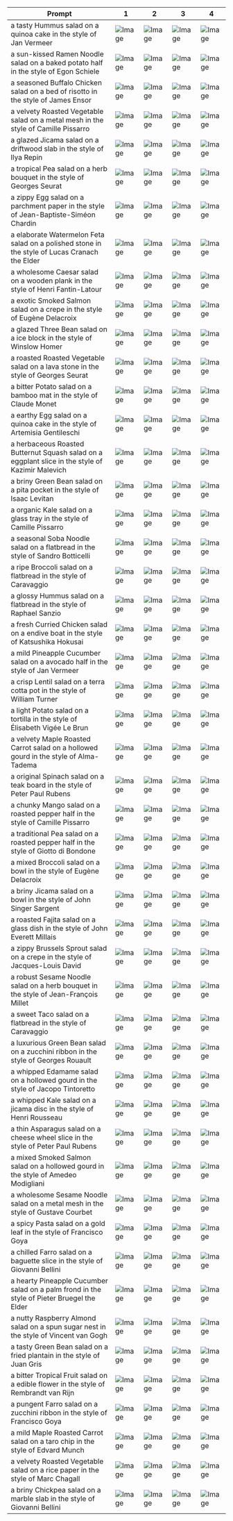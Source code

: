 | Prompt | 1 | 2 | 3 | 4 |
|-|-|-|-|-|
| a tasty Hummus salad on a quinoa cake in the style of Jan Vermeer | ![Image](https://salad-benchmark-public-assets.s3.us-east-2.amazonaws.com/sdxl/205155c7-8669-4057-9709-247b361711ac-0.jpg) | ![Image](https://salad-benchmark-public-assets.s3.us-east-2.amazonaws.com/sdxl/205155c7-8669-4057-9709-247b361711ac-1.jpg) | ![Image](https://salad-benchmark-public-assets.s3.us-east-2.amazonaws.com/sdxl/205155c7-8669-4057-9709-247b361711ac-2.jpg) | ![Image](https://salad-benchmark-public-assets.s3.us-east-2.amazonaws.com/sdxl/205155c7-8669-4057-9709-247b361711ac-3.jpg) |
| a sun-kissed Ramen Noodle salad on a baked potato half in the style of Egon Schiele | ![Image](https://salad-benchmark-public-assets.s3.us-east-2.amazonaws.com/sdxl/057e2189-8f87-417b-bacb-12b88815bc01-0.jpg) | ![Image](https://salad-benchmark-public-assets.s3.us-east-2.amazonaws.com/sdxl/057e2189-8f87-417b-bacb-12b88815bc01-1.jpg) | ![Image](https://salad-benchmark-public-assets.s3.us-east-2.amazonaws.com/sdxl/057e2189-8f87-417b-bacb-12b88815bc01-2.jpg) | ![Image](https://salad-benchmark-public-assets.s3.us-east-2.amazonaws.com/sdxl/057e2189-8f87-417b-bacb-12b88815bc01-3.jpg) |
| a seasoned Buffalo Chicken salad on a bed of risotto in the style of James Ensor | ![Image](https://salad-benchmark-public-assets.s3.us-east-2.amazonaws.com/sdxl/c4086543-519f-4761-84e0-685e3e17e0bc-0.jpg) | ![Image](https://salad-benchmark-public-assets.s3.us-east-2.amazonaws.com/sdxl/c4086543-519f-4761-84e0-685e3e17e0bc-1.jpg) | ![Image](https://salad-benchmark-public-assets.s3.us-east-2.amazonaws.com/sdxl/c4086543-519f-4761-84e0-685e3e17e0bc-2.jpg) | ![Image](https://salad-benchmark-public-assets.s3.us-east-2.amazonaws.com/sdxl/c4086543-519f-4761-84e0-685e3e17e0bc-3.jpg) |
| a velvety Roasted Vegetable salad on a metal mesh in the style of Camille Pissarro | ![Image](https://salad-benchmark-public-assets.s3.us-east-2.amazonaws.com/sdxl/f2e074f5-6b47-4396-8e08-96479ed6c1d1-0.jpg) | ![Image](https://salad-benchmark-public-assets.s3.us-east-2.amazonaws.com/sdxl/f2e074f5-6b47-4396-8e08-96479ed6c1d1-1.jpg) | ![Image](https://salad-benchmark-public-assets.s3.us-east-2.amazonaws.com/sdxl/f2e074f5-6b47-4396-8e08-96479ed6c1d1-2.jpg) | ![Image](https://salad-benchmark-public-assets.s3.us-east-2.amazonaws.com/sdxl/f2e074f5-6b47-4396-8e08-96479ed6c1d1-3.jpg) |
| a glazed Jicama salad on a driftwood slab in the style of Ilya Repin | ![Image](https://salad-benchmark-public-assets.s3.us-east-2.amazonaws.com/sdxl/34cdfcc7-2a00-4183-b0a8-70870b28c047-0.jpg) | ![Image](https://salad-benchmark-public-assets.s3.us-east-2.amazonaws.com/sdxl/34cdfcc7-2a00-4183-b0a8-70870b28c047-1.jpg) | ![Image](https://salad-benchmark-public-assets.s3.us-east-2.amazonaws.com/sdxl/34cdfcc7-2a00-4183-b0a8-70870b28c047-2.jpg) | ![Image](https://salad-benchmark-public-assets.s3.us-east-2.amazonaws.com/sdxl/34cdfcc7-2a00-4183-b0a8-70870b28c047-3.jpg) |
| a tropical Pea salad on a herb bouquet in the style of Georges Seurat | ![Image](https://salad-benchmark-public-assets.s3.us-east-2.amazonaws.com/sdxl/1f52de3d-7bd2-40c5-944e-a29ecaa1bdad-0.jpg) | ![Image](https://salad-benchmark-public-assets.s3.us-east-2.amazonaws.com/sdxl/1f52de3d-7bd2-40c5-944e-a29ecaa1bdad-1.jpg) | ![Image](https://salad-benchmark-public-assets.s3.us-east-2.amazonaws.com/sdxl/1f52de3d-7bd2-40c5-944e-a29ecaa1bdad-2.jpg) | ![Image](https://salad-benchmark-public-assets.s3.us-east-2.amazonaws.com/sdxl/1f52de3d-7bd2-40c5-944e-a29ecaa1bdad-3.jpg) |
| a zippy Egg salad on a parchment paper in the style of Jean-Baptiste-Siméon Chardin | ![Image](https://salad-benchmark-public-assets.s3.us-east-2.amazonaws.com/sdxl/0ccc58f0-6d13-4273-8bab-16ecdbff9630-0.jpg) | ![Image](https://salad-benchmark-public-assets.s3.us-east-2.amazonaws.com/sdxl/0ccc58f0-6d13-4273-8bab-16ecdbff9630-1.jpg) | ![Image](https://salad-benchmark-public-assets.s3.us-east-2.amazonaws.com/sdxl/0ccc58f0-6d13-4273-8bab-16ecdbff9630-2.jpg) | ![Image](https://salad-benchmark-public-assets.s3.us-east-2.amazonaws.com/sdxl/0ccc58f0-6d13-4273-8bab-16ecdbff9630-3.jpg) |
| a elaborate Watermelon Feta salad on a polished stone in the style of Lucas Cranach the Elder | ![Image](https://salad-benchmark-public-assets.s3.us-east-2.amazonaws.com/sdxl/2cf6e3e6-0c86-471f-ba04-ddb6c3286818-0.jpg) | ![Image](https://salad-benchmark-public-assets.s3.us-east-2.amazonaws.com/sdxl/2cf6e3e6-0c86-471f-ba04-ddb6c3286818-1.jpg) | ![Image](https://salad-benchmark-public-assets.s3.us-east-2.amazonaws.com/sdxl/2cf6e3e6-0c86-471f-ba04-ddb6c3286818-2.jpg) | ![Image](https://salad-benchmark-public-assets.s3.us-east-2.amazonaws.com/sdxl/2cf6e3e6-0c86-471f-ba04-ddb6c3286818-3.jpg) |
| a wholesome Caesar salad on a wooden plank in the style of Henri Fantin-Latour | ![Image](https://salad-benchmark-public-assets.s3.us-east-2.amazonaws.com/sdxl/12d803fc-8e01-4fbb-8033-b2588bf43a5e-0.jpg) | ![Image](https://salad-benchmark-public-assets.s3.us-east-2.amazonaws.com/sdxl/12d803fc-8e01-4fbb-8033-b2588bf43a5e-1.jpg) | ![Image](https://salad-benchmark-public-assets.s3.us-east-2.amazonaws.com/sdxl/12d803fc-8e01-4fbb-8033-b2588bf43a5e-2.jpg) | ![Image](https://salad-benchmark-public-assets.s3.us-east-2.amazonaws.com/sdxl/12d803fc-8e01-4fbb-8033-b2588bf43a5e-3.jpg) |
| a exotic Smoked Salmon salad on a crepe in the style of Eugène Delacroix | ![Image](https://salad-benchmark-public-assets.s3.us-east-2.amazonaws.com/sdxl/99b5d77e-66f7-47e1-a8a3-f335b180cd5d-0.jpg) | ![Image](https://salad-benchmark-public-assets.s3.us-east-2.amazonaws.com/sdxl/99b5d77e-66f7-47e1-a8a3-f335b180cd5d-1.jpg) | ![Image](https://salad-benchmark-public-assets.s3.us-east-2.amazonaws.com/sdxl/99b5d77e-66f7-47e1-a8a3-f335b180cd5d-2.jpg) | ![Image](https://salad-benchmark-public-assets.s3.us-east-2.amazonaws.com/sdxl/99b5d77e-66f7-47e1-a8a3-f335b180cd5d-3.jpg) |
| a glazed Three Bean salad on a ice block in the style of Winslow Homer | ![Image](https://salad-benchmark-public-assets.s3.us-east-2.amazonaws.com/sdxl/0fa47e52-259a-4e0f-aa1e-5046647a24f3-0.jpg) | ![Image](https://salad-benchmark-public-assets.s3.us-east-2.amazonaws.com/sdxl/0fa47e52-259a-4e0f-aa1e-5046647a24f3-1.jpg) | ![Image](https://salad-benchmark-public-assets.s3.us-east-2.amazonaws.com/sdxl/0fa47e52-259a-4e0f-aa1e-5046647a24f3-2.jpg) | ![Image](https://salad-benchmark-public-assets.s3.us-east-2.amazonaws.com/sdxl/0fa47e52-259a-4e0f-aa1e-5046647a24f3-3.jpg) |
| a roasted Roasted Vegetable salad on a lava stone in the style of Georges Seurat | ![Image](https://salad-benchmark-public-assets.s3.us-east-2.amazonaws.com/sdxl/e0e7672a-cb18-44ad-8113-b3f1981f77ad-0.jpg) | ![Image](https://salad-benchmark-public-assets.s3.us-east-2.amazonaws.com/sdxl/e0e7672a-cb18-44ad-8113-b3f1981f77ad-1.jpg) | ![Image](https://salad-benchmark-public-assets.s3.us-east-2.amazonaws.com/sdxl/e0e7672a-cb18-44ad-8113-b3f1981f77ad-2.jpg) | ![Image](https://salad-benchmark-public-assets.s3.us-east-2.amazonaws.com/sdxl/e0e7672a-cb18-44ad-8113-b3f1981f77ad-3.jpg) |
| a bitter Potato salad on a bamboo mat in the style of Claude Monet | ![Image](https://salad-benchmark-public-assets.s3.us-east-2.amazonaws.com/sdxl/14c99d9a-58fe-43d2-a073-12288a71ac61-0.jpg) | ![Image](https://salad-benchmark-public-assets.s3.us-east-2.amazonaws.com/sdxl/14c99d9a-58fe-43d2-a073-12288a71ac61-1.jpg) | ![Image](https://salad-benchmark-public-assets.s3.us-east-2.amazonaws.com/sdxl/14c99d9a-58fe-43d2-a073-12288a71ac61-2.jpg) | ![Image](https://salad-benchmark-public-assets.s3.us-east-2.amazonaws.com/sdxl/14c99d9a-58fe-43d2-a073-12288a71ac61-3.jpg) |
| a earthy Egg salad on a quinoa cake in the style of Artemisia Gentileschi | ![Image](https://salad-benchmark-public-assets.s3.us-east-2.amazonaws.com/sdxl/64662e19-1f4e-4cba-a319-eac1caa8170a-0.jpg) | ![Image](https://salad-benchmark-public-assets.s3.us-east-2.amazonaws.com/sdxl/64662e19-1f4e-4cba-a319-eac1caa8170a-1.jpg) | ![Image](https://salad-benchmark-public-assets.s3.us-east-2.amazonaws.com/sdxl/64662e19-1f4e-4cba-a319-eac1caa8170a-2.jpg) | ![Image](https://salad-benchmark-public-assets.s3.us-east-2.amazonaws.com/sdxl/64662e19-1f4e-4cba-a319-eac1caa8170a-3.jpg) |
| a herbaceous Roasted Butternut Squash salad on a eggplant slice in the style of Kazimir Malevich | ![Image](https://salad-benchmark-public-assets.s3.us-east-2.amazonaws.com/sdxl/b8438249-341b-4453-be0b-5dec6fd2b4e4-0.jpg) | ![Image](https://salad-benchmark-public-assets.s3.us-east-2.amazonaws.com/sdxl/b8438249-341b-4453-be0b-5dec6fd2b4e4-1.jpg) | ![Image](https://salad-benchmark-public-assets.s3.us-east-2.amazonaws.com/sdxl/b8438249-341b-4453-be0b-5dec6fd2b4e4-2.jpg) | ![Image](https://salad-benchmark-public-assets.s3.us-east-2.amazonaws.com/sdxl/b8438249-341b-4453-be0b-5dec6fd2b4e4-3.jpg) |
| a briny Green Bean salad on a pita pocket in the style of Isaac Levitan | ![Image](https://salad-benchmark-public-assets.s3.us-east-2.amazonaws.com/sdxl/b561363e-ae3b-44cc-a8a4-4590ecdde11c-0.jpg) | ![Image](https://salad-benchmark-public-assets.s3.us-east-2.amazonaws.com/sdxl/b561363e-ae3b-44cc-a8a4-4590ecdde11c-1.jpg) | ![Image](https://salad-benchmark-public-assets.s3.us-east-2.amazonaws.com/sdxl/b561363e-ae3b-44cc-a8a4-4590ecdde11c-2.jpg) | ![Image](https://salad-benchmark-public-assets.s3.us-east-2.amazonaws.com/sdxl/b561363e-ae3b-44cc-a8a4-4590ecdde11c-3.jpg) |
| a organic Kale salad on a glass tray in the style of Camille Pissarro | ![Image](https://salad-benchmark-public-assets.s3.us-east-2.amazonaws.com/sdxl/08e261b9-6769-403f-a960-6efdc73db51e-0.jpg) | ![Image](https://salad-benchmark-public-assets.s3.us-east-2.amazonaws.com/sdxl/08e261b9-6769-403f-a960-6efdc73db51e-1.jpg) | ![Image](https://salad-benchmark-public-assets.s3.us-east-2.amazonaws.com/sdxl/08e261b9-6769-403f-a960-6efdc73db51e-2.jpg) | ![Image](https://salad-benchmark-public-assets.s3.us-east-2.amazonaws.com/sdxl/08e261b9-6769-403f-a960-6efdc73db51e-3.jpg) |
| a seasonal Soba Noodle salad on a flatbread in the style of Sandro Botticelli | ![Image](https://salad-benchmark-public-assets.s3.us-east-2.amazonaws.com/sdxl/0d9f13dc-001b-47d3-9512-c1e72a4da356-0.jpg) | ![Image](https://salad-benchmark-public-assets.s3.us-east-2.amazonaws.com/sdxl/0d9f13dc-001b-47d3-9512-c1e72a4da356-1.jpg) | ![Image](https://salad-benchmark-public-assets.s3.us-east-2.amazonaws.com/sdxl/0d9f13dc-001b-47d3-9512-c1e72a4da356-2.jpg) | ![Image](https://salad-benchmark-public-assets.s3.us-east-2.amazonaws.com/sdxl/0d9f13dc-001b-47d3-9512-c1e72a4da356-3.jpg) |
| a ripe Broccoli salad on a flatbread in the style of Caravaggio | ![Image](https://salad-benchmark-public-assets.s3.us-east-2.amazonaws.com/sdxl/1383b32a-5564-48e9-9136-6edd8274b840-0.jpg) | ![Image](https://salad-benchmark-public-assets.s3.us-east-2.amazonaws.com/sdxl/1383b32a-5564-48e9-9136-6edd8274b840-1.jpg) | ![Image](https://salad-benchmark-public-assets.s3.us-east-2.amazonaws.com/sdxl/1383b32a-5564-48e9-9136-6edd8274b840-2.jpg) | ![Image](https://salad-benchmark-public-assets.s3.us-east-2.amazonaws.com/sdxl/1383b32a-5564-48e9-9136-6edd8274b840-3.jpg) |
| a glossy Hummus salad on a flatbread in the style of Raphael Sanzio | ![Image](https://salad-benchmark-public-assets.s3.us-east-2.amazonaws.com/sdxl/ce35517d-7619-4d4e-ad5b-753ee6aaa681-0.jpg) | ![Image](https://salad-benchmark-public-assets.s3.us-east-2.amazonaws.com/sdxl/ce35517d-7619-4d4e-ad5b-753ee6aaa681-1.jpg) | ![Image](https://salad-benchmark-public-assets.s3.us-east-2.amazonaws.com/sdxl/ce35517d-7619-4d4e-ad5b-753ee6aaa681-2.jpg) | ![Image](https://salad-benchmark-public-assets.s3.us-east-2.amazonaws.com/sdxl/ce35517d-7619-4d4e-ad5b-753ee6aaa681-3.jpg) |
| a fresh Curried Chicken salad on a endive boat in the style of Katsushika Hokusai | ![Image](https://salad-benchmark-public-assets.s3.us-east-2.amazonaws.com/sdxl/3cd99f86-1fcc-42f2-b433-75895195211e-0.jpg) | ![Image](https://salad-benchmark-public-assets.s3.us-east-2.amazonaws.com/sdxl/3cd99f86-1fcc-42f2-b433-75895195211e-1.jpg) | ![Image](https://salad-benchmark-public-assets.s3.us-east-2.amazonaws.com/sdxl/3cd99f86-1fcc-42f2-b433-75895195211e-2.jpg) | ![Image](https://salad-benchmark-public-assets.s3.us-east-2.amazonaws.com/sdxl/3cd99f86-1fcc-42f2-b433-75895195211e-3.jpg) |
| a mild Pineapple Cucumber salad on a avocado half in the style of Jan Vermeer | ![Image](https://salad-benchmark-public-assets.s3.us-east-2.amazonaws.com/sdxl/568193ad-39a9-43d8-b07f-aeaea553d3b7-0.jpg) | ![Image](https://salad-benchmark-public-assets.s3.us-east-2.amazonaws.com/sdxl/568193ad-39a9-43d8-b07f-aeaea553d3b7-1.jpg) | ![Image](https://salad-benchmark-public-assets.s3.us-east-2.amazonaws.com/sdxl/568193ad-39a9-43d8-b07f-aeaea553d3b7-2.jpg) | ![Image](https://salad-benchmark-public-assets.s3.us-east-2.amazonaws.com/sdxl/568193ad-39a9-43d8-b07f-aeaea553d3b7-3.jpg) |
| a crisp Lentil salad on a terra cotta pot in the style of William Turner | ![Image](https://salad-benchmark-public-assets.s3.us-east-2.amazonaws.com/sdxl/496e2bcc-7b4b-4223-9cac-42bfb7f1d6c4-0.jpg) | ![Image](https://salad-benchmark-public-assets.s3.us-east-2.amazonaws.com/sdxl/496e2bcc-7b4b-4223-9cac-42bfb7f1d6c4-1.jpg) | ![Image](https://salad-benchmark-public-assets.s3.us-east-2.amazonaws.com/sdxl/496e2bcc-7b4b-4223-9cac-42bfb7f1d6c4-2.jpg) | ![Image](https://salad-benchmark-public-assets.s3.us-east-2.amazonaws.com/sdxl/496e2bcc-7b4b-4223-9cac-42bfb7f1d6c4-3.jpg) |
| a light Potato salad on a tortilla in the style of Élisabeth Vigée Le Brun | ![Image](https://salad-benchmark-public-assets.s3.us-east-2.amazonaws.com/sdxl/dc7ecad0-d7d7-4435-94dc-f67b770e9f27-0.jpg) | ![Image](https://salad-benchmark-public-assets.s3.us-east-2.amazonaws.com/sdxl/dc7ecad0-d7d7-4435-94dc-f67b770e9f27-1.jpg) | ![Image](https://salad-benchmark-public-assets.s3.us-east-2.amazonaws.com/sdxl/dc7ecad0-d7d7-4435-94dc-f67b770e9f27-2.jpg) | ![Image](https://salad-benchmark-public-assets.s3.us-east-2.amazonaws.com/sdxl/dc7ecad0-d7d7-4435-94dc-f67b770e9f27-3.jpg) |
| a velvety Maple Roasted Carrot salad on a hollowed gourd in the style of Alma-Tadema | ![Image](https://salad-benchmark-public-assets.s3.us-east-2.amazonaws.com/sdxl/074d3134-0216-4cc0-b5cd-ed7b532c6d40-0.jpg) | ![Image](https://salad-benchmark-public-assets.s3.us-east-2.amazonaws.com/sdxl/074d3134-0216-4cc0-b5cd-ed7b532c6d40-1.jpg) | ![Image](https://salad-benchmark-public-assets.s3.us-east-2.amazonaws.com/sdxl/074d3134-0216-4cc0-b5cd-ed7b532c6d40-2.jpg) | ![Image](https://salad-benchmark-public-assets.s3.us-east-2.amazonaws.com/sdxl/074d3134-0216-4cc0-b5cd-ed7b532c6d40-3.jpg) |
| a original Spinach salad on a teak board in the style of Peter Paul Rubens | ![Image](https://salad-benchmark-public-assets.s3.us-east-2.amazonaws.com/sdxl/59e22e49-5afc-4988-92f4-fc536bd809f4-0.jpg) | ![Image](https://salad-benchmark-public-assets.s3.us-east-2.amazonaws.com/sdxl/59e22e49-5afc-4988-92f4-fc536bd809f4-1.jpg) | ![Image](https://salad-benchmark-public-assets.s3.us-east-2.amazonaws.com/sdxl/59e22e49-5afc-4988-92f4-fc536bd809f4-2.jpg) | ![Image](https://salad-benchmark-public-assets.s3.us-east-2.amazonaws.com/sdxl/59e22e49-5afc-4988-92f4-fc536bd809f4-3.jpg) |
| a chunky Mango salad on a roasted pepper half in the style of Camille Pissarro | ![Image](https://salad-benchmark-public-assets.s3.us-east-2.amazonaws.com/sdxl/d1656157-64a3-446a-af50-20280548d475-0.jpg) | ![Image](https://salad-benchmark-public-assets.s3.us-east-2.amazonaws.com/sdxl/d1656157-64a3-446a-af50-20280548d475-1.jpg) | ![Image](https://salad-benchmark-public-assets.s3.us-east-2.amazonaws.com/sdxl/d1656157-64a3-446a-af50-20280548d475-2.jpg) | ![Image](https://salad-benchmark-public-assets.s3.us-east-2.amazonaws.com/sdxl/d1656157-64a3-446a-af50-20280548d475-3.jpg) |
| a traditional Pea salad on a roasted pepper half in the style of Giotto di Bondone | ![Image](https://salad-benchmark-public-assets.s3.us-east-2.amazonaws.com/sdxl/5e99302f-a722-4ac6-8db2-8a1019e8f50f-0.jpg) | ![Image](https://salad-benchmark-public-assets.s3.us-east-2.amazonaws.com/sdxl/5e99302f-a722-4ac6-8db2-8a1019e8f50f-1.jpg) | ![Image](https://salad-benchmark-public-assets.s3.us-east-2.amazonaws.com/sdxl/5e99302f-a722-4ac6-8db2-8a1019e8f50f-2.jpg) | ![Image](https://salad-benchmark-public-assets.s3.us-east-2.amazonaws.com/sdxl/5e99302f-a722-4ac6-8db2-8a1019e8f50f-3.jpg) |
| a mixed Broccoli salad on a bowl in the style of Eugène Delacroix | ![Image](https://salad-benchmark-public-assets.s3.us-east-2.amazonaws.com/sdxl/57deec49-cc06-40c0-b1c6-eb4925274743-0.jpg) | ![Image](https://salad-benchmark-public-assets.s3.us-east-2.amazonaws.com/sdxl/57deec49-cc06-40c0-b1c6-eb4925274743-1.jpg) | ![Image](https://salad-benchmark-public-assets.s3.us-east-2.amazonaws.com/sdxl/57deec49-cc06-40c0-b1c6-eb4925274743-2.jpg) | ![Image](https://salad-benchmark-public-assets.s3.us-east-2.amazonaws.com/sdxl/57deec49-cc06-40c0-b1c6-eb4925274743-3.jpg) |
| a briny Jicama salad on a bowl in the style of John Singer Sargent | ![Image](https://salad-benchmark-public-assets.s3.us-east-2.amazonaws.com/sdxl/6161e501-b845-430f-8c8b-40525e4dc788-0.jpg) | ![Image](https://salad-benchmark-public-assets.s3.us-east-2.amazonaws.com/sdxl/6161e501-b845-430f-8c8b-40525e4dc788-1.jpg) | ![Image](https://salad-benchmark-public-assets.s3.us-east-2.amazonaws.com/sdxl/6161e501-b845-430f-8c8b-40525e4dc788-2.jpg) | ![Image](https://salad-benchmark-public-assets.s3.us-east-2.amazonaws.com/sdxl/6161e501-b845-430f-8c8b-40525e4dc788-3.jpg) |
| a roasted Fajita salad on a glass dish in the style of John Everett Millais | ![Image](https://salad-benchmark-public-assets.s3.us-east-2.amazonaws.com/sdxl/60e65e82-7f8a-476c-9f3c-9e41597b545c-0.jpg) | ![Image](https://salad-benchmark-public-assets.s3.us-east-2.amazonaws.com/sdxl/60e65e82-7f8a-476c-9f3c-9e41597b545c-1.jpg) | ![Image](https://salad-benchmark-public-assets.s3.us-east-2.amazonaws.com/sdxl/60e65e82-7f8a-476c-9f3c-9e41597b545c-2.jpg) | ![Image](https://salad-benchmark-public-assets.s3.us-east-2.amazonaws.com/sdxl/60e65e82-7f8a-476c-9f3c-9e41597b545c-3.jpg) |
| a zippy Brussels Sprout salad on a crepe in the style of Jacques-Louis David | ![Image](https://salad-benchmark-public-assets.s3.us-east-2.amazonaws.com/sdxl/bcfb0d8f-b057-42c4-919f-8fd6a921bd17-0.jpg) | ![Image](https://salad-benchmark-public-assets.s3.us-east-2.amazonaws.com/sdxl/bcfb0d8f-b057-42c4-919f-8fd6a921bd17-1.jpg) | ![Image](https://salad-benchmark-public-assets.s3.us-east-2.amazonaws.com/sdxl/bcfb0d8f-b057-42c4-919f-8fd6a921bd17-2.jpg) | ![Image](https://salad-benchmark-public-assets.s3.us-east-2.amazonaws.com/sdxl/bcfb0d8f-b057-42c4-919f-8fd6a921bd17-3.jpg) |
| a robust Sesame Noodle salad on a herb bouquet in the style of Jean-François Millet | ![Image](https://salad-benchmark-public-assets.s3.us-east-2.amazonaws.com/sdxl/71e478df-055e-4856-832e-b2ea4b200acf-0.jpg) | ![Image](https://salad-benchmark-public-assets.s3.us-east-2.amazonaws.com/sdxl/71e478df-055e-4856-832e-b2ea4b200acf-1.jpg) | ![Image](https://salad-benchmark-public-assets.s3.us-east-2.amazonaws.com/sdxl/71e478df-055e-4856-832e-b2ea4b200acf-2.jpg) | ![Image](https://salad-benchmark-public-assets.s3.us-east-2.amazonaws.com/sdxl/71e478df-055e-4856-832e-b2ea4b200acf-3.jpg) |
| a sweet Taco salad on a flatbread in the style of Caravaggio | ![Image](https://salad-benchmark-public-assets.s3.us-east-2.amazonaws.com/sdxl/2ee977e5-d293-45c0-8955-c5f258d01868-0.jpg) | ![Image](https://salad-benchmark-public-assets.s3.us-east-2.amazonaws.com/sdxl/2ee977e5-d293-45c0-8955-c5f258d01868-1.jpg) | ![Image](https://salad-benchmark-public-assets.s3.us-east-2.amazonaws.com/sdxl/2ee977e5-d293-45c0-8955-c5f258d01868-2.jpg) | ![Image](https://salad-benchmark-public-assets.s3.us-east-2.amazonaws.com/sdxl/2ee977e5-d293-45c0-8955-c5f258d01868-3.jpg) |
| a luxurious Green Bean salad on a zucchini ribbon in the style of Georges Rouault | ![Image](https://salad-benchmark-public-assets.s3.us-east-2.amazonaws.com/sdxl/65b2ed12-eced-486e-aeb0-6d565611563e-0.jpg) | ![Image](https://salad-benchmark-public-assets.s3.us-east-2.amazonaws.com/sdxl/65b2ed12-eced-486e-aeb0-6d565611563e-1.jpg) | ![Image](https://salad-benchmark-public-assets.s3.us-east-2.amazonaws.com/sdxl/65b2ed12-eced-486e-aeb0-6d565611563e-2.jpg) | ![Image](https://salad-benchmark-public-assets.s3.us-east-2.amazonaws.com/sdxl/65b2ed12-eced-486e-aeb0-6d565611563e-3.jpg) |
| a whipped Edamame salad on a hollowed gourd in the style of Jacopo Tintoretto | ![Image](https://salad-benchmark-public-assets.s3.us-east-2.amazonaws.com/sdxl/d78b6744-4a80-4d52-9d02-5ae44006d3bc-0.jpg) | ![Image](https://salad-benchmark-public-assets.s3.us-east-2.amazonaws.com/sdxl/d78b6744-4a80-4d52-9d02-5ae44006d3bc-1.jpg) | ![Image](https://salad-benchmark-public-assets.s3.us-east-2.amazonaws.com/sdxl/d78b6744-4a80-4d52-9d02-5ae44006d3bc-2.jpg) | ![Image](https://salad-benchmark-public-assets.s3.us-east-2.amazonaws.com/sdxl/d78b6744-4a80-4d52-9d02-5ae44006d3bc-3.jpg) |
| a whipped Kale salad on a jicama disc in the style of Henri Rousseau | ![Image](https://salad-benchmark-public-assets.s3.us-east-2.amazonaws.com/sdxl/7c8f9ee9-135a-4442-a790-1a1e80952104-0.jpg) | ![Image](https://salad-benchmark-public-assets.s3.us-east-2.amazonaws.com/sdxl/7c8f9ee9-135a-4442-a790-1a1e80952104-1.jpg) | ![Image](https://salad-benchmark-public-assets.s3.us-east-2.amazonaws.com/sdxl/7c8f9ee9-135a-4442-a790-1a1e80952104-2.jpg) | ![Image](https://salad-benchmark-public-assets.s3.us-east-2.amazonaws.com/sdxl/7c8f9ee9-135a-4442-a790-1a1e80952104-3.jpg) |
| a thin Asparagus salad on a cheese wheel slice in the style of Peter Paul Rubens | ![Image](https://salad-benchmark-public-assets.s3.us-east-2.amazonaws.com/sdxl/083a03a0-ebd4-49aa-9f57-c1d31ab7209f-0.jpg) | ![Image](https://salad-benchmark-public-assets.s3.us-east-2.amazonaws.com/sdxl/083a03a0-ebd4-49aa-9f57-c1d31ab7209f-1.jpg) | ![Image](https://salad-benchmark-public-assets.s3.us-east-2.amazonaws.com/sdxl/083a03a0-ebd4-49aa-9f57-c1d31ab7209f-2.jpg) | ![Image](https://salad-benchmark-public-assets.s3.us-east-2.amazonaws.com/sdxl/083a03a0-ebd4-49aa-9f57-c1d31ab7209f-3.jpg) |
| a mixed Smoked Salmon salad on a hollowed gourd in the style of Amedeo Modigliani | ![Image](https://salad-benchmark-public-assets.s3.us-east-2.amazonaws.com/sdxl/876e037c-36a7-4acd-857c-a90ac329671b-0.jpg) | ![Image](https://salad-benchmark-public-assets.s3.us-east-2.amazonaws.com/sdxl/876e037c-36a7-4acd-857c-a90ac329671b-1.jpg) | ![Image](https://salad-benchmark-public-assets.s3.us-east-2.amazonaws.com/sdxl/876e037c-36a7-4acd-857c-a90ac329671b-2.jpg) | ![Image](https://salad-benchmark-public-assets.s3.us-east-2.amazonaws.com/sdxl/876e037c-36a7-4acd-857c-a90ac329671b-3.jpg) |
| a wholesome Sesame Noodle salad on a metal mesh in the style of Gustave Courbet | ![Image](https://salad-benchmark-public-assets.s3.us-east-2.amazonaws.com/sdxl/19286e55-0efa-4848-93f8-a663cb008064-0.jpg) | ![Image](https://salad-benchmark-public-assets.s3.us-east-2.amazonaws.com/sdxl/19286e55-0efa-4848-93f8-a663cb008064-1.jpg) | ![Image](https://salad-benchmark-public-assets.s3.us-east-2.amazonaws.com/sdxl/19286e55-0efa-4848-93f8-a663cb008064-2.jpg) | ![Image](https://salad-benchmark-public-assets.s3.us-east-2.amazonaws.com/sdxl/19286e55-0efa-4848-93f8-a663cb008064-3.jpg) |
| a spicy Pasta salad on a gold leaf in the style of Francisco Goya | ![Image](https://salad-benchmark-public-assets.s3.us-east-2.amazonaws.com/sdxl/3ca2a5cf-72cf-42db-8a92-4e140f8dd1a6-0.jpg) | ![Image](https://salad-benchmark-public-assets.s3.us-east-2.amazonaws.com/sdxl/3ca2a5cf-72cf-42db-8a92-4e140f8dd1a6-1.jpg) | ![Image](https://salad-benchmark-public-assets.s3.us-east-2.amazonaws.com/sdxl/3ca2a5cf-72cf-42db-8a92-4e140f8dd1a6-2.jpg) | ![Image](https://salad-benchmark-public-assets.s3.us-east-2.amazonaws.com/sdxl/3ca2a5cf-72cf-42db-8a92-4e140f8dd1a6-3.jpg) |
| a chilled Farro salad on a baguette slice in the style of Giovanni Bellini | ![Image](https://salad-benchmark-public-assets.s3.us-east-2.amazonaws.com/sdxl/8dce0a77-dcc2-4a9f-9650-5f9bf13d5508-0.jpg) | ![Image](https://salad-benchmark-public-assets.s3.us-east-2.amazonaws.com/sdxl/8dce0a77-dcc2-4a9f-9650-5f9bf13d5508-1.jpg) | ![Image](https://salad-benchmark-public-assets.s3.us-east-2.amazonaws.com/sdxl/8dce0a77-dcc2-4a9f-9650-5f9bf13d5508-2.jpg) | ![Image](https://salad-benchmark-public-assets.s3.us-east-2.amazonaws.com/sdxl/8dce0a77-dcc2-4a9f-9650-5f9bf13d5508-3.jpg) |
| a hearty Pineapple Cucumber salad on a palm frond in the style of Pieter Bruegel the Elder | ![Image](https://salad-benchmark-public-assets.s3.us-east-2.amazonaws.com/sdxl/4b30222e-50b1-49ef-8461-bca19373913b-0.jpg) | ![Image](https://salad-benchmark-public-assets.s3.us-east-2.amazonaws.com/sdxl/4b30222e-50b1-49ef-8461-bca19373913b-1.jpg) | ![Image](https://salad-benchmark-public-assets.s3.us-east-2.amazonaws.com/sdxl/4b30222e-50b1-49ef-8461-bca19373913b-2.jpg) | ![Image](https://salad-benchmark-public-assets.s3.us-east-2.amazonaws.com/sdxl/4b30222e-50b1-49ef-8461-bca19373913b-3.jpg) |
| a nutty Raspberry Almond salad on a spun sugar nest in the style of Vincent van Gogh | ![Image](https://salad-benchmark-public-assets.s3.us-east-2.amazonaws.com/sdxl/42c69826-feee-4706-a19e-2312b532961c-0.jpg) | ![Image](https://salad-benchmark-public-assets.s3.us-east-2.amazonaws.com/sdxl/42c69826-feee-4706-a19e-2312b532961c-1.jpg) | ![Image](https://salad-benchmark-public-assets.s3.us-east-2.amazonaws.com/sdxl/42c69826-feee-4706-a19e-2312b532961c-2.jpg) | ![Image](https://salad-benchmark-public-assets.s3.us-east-2.amazonaws.com/sdxl/42c69826-feee-4706-a19e-2312b532961c-3.jpg) |
| a tasty Green Bean salad on a fried plantain in the style of Juan Gris | ![Image](https://salad-benchmark-public-assets.s3.us-east-2.amazonaws.com/sdxl/0da6ba3f-0948-48c8-9df2-9a7d341837aa-0.jpg) | ![Image](https://salad-benchmark-public-assets.s3.us-east-2.amazonaws.com/sdxl/0da6ba3f-0948-48c8-9df2-9a7d341837aa-1.jpg) | ![Image](https://salad-benchmark-public-assets.s3.us-east-2.amazonaws.com/sdxl/0da6ba3f-0948-48c8-9df2-9a7d341837aa-2.jpg) | ![Image](https://salad-benchmark-public-assets.s3.us-east-2.amazonaws.com/sdxl/0da6ba3f-0948-48c8-9df2-9a7d341837aa-3.jpg) |
| a bitter Tropical Fruit salad on a edible flower in the style of Rembrandt van Rijn | ![Image](https://salad-benchmark-public-assets.s3.us-east-2.amazonaws.com/sdxl/a7683936-0bf8-4cfe-8a7a-d321dee3c6f1-0.jpg) | ![Image](https://salad-benchmark-public-assets.s3.us-east-2.amazonaws.com/sdxl/a7683936-0bf8-4cfe-8a7a-d321dee3c6f1-1.jpg) | ![Image](https://salad-benchmark-public-assets.s3.us-east-2.amazonaws.com/sdxl/a7683936-0bf8-4cfe-8a7a-d321dee3c6f1-2.jpg) | ![Image](https://salad-benchmark-public-assets.s3.us-east-2.amazonaws.com/sdxl/a7683936-0bf8-4cfe-8a7a-d321dee3c6f1-3.jpg) |
| a pungent Farro salad on a zucchini ribbon in the style of Francisco Goya | ![Image](https://salad-benchmark-public-assets.s3.us-east-2.amazonaws.com/sdxl/dacdccec-cee7-47d0-9f84-b4892b5577fc-0.jpg) | ![Image](https://salad-benchmark-public-assets.s3.us-east-2.amazonaws.com/sdxl/dacdccec-cee7-47d0-9f84-b4892b5577fc-1.jpg) | ![Image](https://salad-benchmark-public-assets.s3.us-east-2.amazonaws.com/sdxl/dacdccec-cee7-47d0-9f84-b4892b5577fc-2.jpg) | ![Image](https://salad-benchmark-public-assets.s3.us-east-2.amazonaws.com/sdxl/dacdccec-cee7-47d0-9f84-b4892b5577fc-3.jpg) |
| a mild Maple Roasted Carrot salad on a taro chip in the style of Edvard Munch | ![Image](https://salad-benchmark-public-assets.s3.us-east-2.amazonaws.com/sdxl/6fb9bdec-070b-4106-896a-cee3ea505cb4-0.jpg) | ![Image](https://salad-benchmark-public-assets.s3.us-east-2.amazonaws.com/sdxl/6fb9bdec-070b-4106-896a-cee3ea505cb4-1.jpg) | ![Image](https://salad-benchmark-public-assets.s3.us-east-2.amazonaws.com/sdxl/6fb9bdec-070b-4106-896a-cee3ea505cb4-2.jpg) | ![Image](https://salad-benchmark-public-assets.s3.us-east-2.amazonaws.com/sdxl/6fb9bdec-070b-4106-896a-cee3ea505cb4-3.jpg) |
| a velvety Roasted Vegetable salad on a rice paper in the style of Marc Chagall | ![Image](https://salad-benchmark-public-assets.s3.us-east-2.amazonaws.com/sdxl/a8af1eff-d186-4d79-a3d4-1f3998381313-0.jpg) | ![Image](https://salad-benchmark-public-assets.s3.us-east-2.amazonaws.com/sdxl/a8af1eff-d186-4d79-a3d4-1f3998381313-1.jpg) | ![Image](https://salad-benchmark-public-assets.s3.us-east-2.amazonaws.com/sdxl/a8af1eff-d186-4d79-a3d4-1f3998381313-2.jpg) | ![Image](https://salad-benchmark-public-assets.s3.us-east-2.amazonaws.com/sdxl/a8af1eff-d186-4d79-a3d4-1f3998381313-3.jpg) |
| a briny Chickpea salad on a marble slab in the style of Giovanni Bellini | ![Image](https://salad-benchmark-public-assets.s3.us-east-2.amazonaws.com/sdxl/6b4e2035-3c63-4ab8-bd73-a6b0b2de3c89-0.jpg) | ![Image](https://salad-benchmark-public-assets.s3.us-east-2.amazonaws.com/sdxl/6b4e2035-3c63-4ab8-bd73-a6b0b2de3c89-1.jpg) | ![Image](https://salad-benchmark-public-assets.s3.us-east-2.amazonaws.com/sdxl/6b4e2035-3c63-4ab8-bd73-a6b0b2de3c89-2.jpg) | ![Image](https://salad-benchmark-public-assets.s3.us-east-2.amazonaws.com/sdxl/6b4e2035-3c63-4ab8-bd73-a6b0b2de3c89-3.jpg) |
